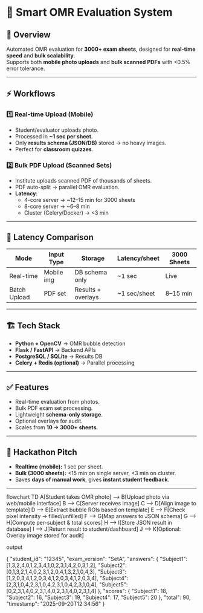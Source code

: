 # 🚀 Smart OMR Evaluation System

## 📌 Overview
Automated OMR evaluation for **3000+ exam sheets**, designed for **real-time speed** and **bulk scalability**.  
Supports both **mobile photo uploads** and **bulk scanned PDFs** with <0.5% error tolerance.

---

## ⚡ Workflows

### 1️⃣ Real-time Upload (Mobile)
- Student/evaluator uploads photo.
- Processed in **~1 sec per sheet**.
- Only **results schema (JSON/DB)** stored → no heavy images.
- Perfect for **classroom quizzes**.

### 2️⃣ Bulk PDF Upload (Scanned Sets)
- Institute uploads scanned PDF of thousands of sheets.
- PDF auto-split → parallel OMR evaluation.
- **Latency**:  
  - 4-core server → ~12–15 min for 3000 sheets  
  - 8-core server → ~6–8 min  
  - Cluster (Celery/Docker) → <3 min  

---

## 🔑 Latency Comparison

| Mode         | Input Type | Storage              | Latency/sheet | 3000 Sheets |
|--------------|------------|----------------------|---------------|-------------|
| Real-time    | Mobile img | DB schema only       | ~1 sec        | Live        |
| Batch Upload | PDF set    | Results + overlays   | ~1 sec/sheet  | 8–15 min    |

---

## 🏗️ Tech Stack
- **Python + OpenCV** → OMR bubble detection  
- **Flask / FastAPI** → Backend APIs  
- **PostgreSQL / SQLite** → Results DB  
- **Celery + Redis (optional)** → Parallel processing  

---

## ✅ Features
- Real-time evaluation from photos.  
- Bulk PDF exam set processing.  
- Lightweight **schema-only storage**.  
- Optional overlays for audit.  
- Scales from **10 → 3000+ sheets**.  

---

## 🎯 Hackathon Pitch
- **Realtime (mobile):** 1 sec per sheet.  
- **Bulk (3000 sheets):** <15 min on single server, <3 min on cluster.  
- Saves **days of manual work**, gives **instant student feedback**.  

---




flowchart TD
    A[Student takes OMR photo] --> B[Upload photo via web/mobile interface]
    B --> C[Server receives image]
    C --> D[Align image to template]
    D --> E[Extract bubble ROIs based on template]
    E --> F[Check pixel intensity → filled/unfilled]
    F --> G[Map answers to JSON schema]
    G --> H[Compute per-subject & total scores]
    H --> I[Store JSON result in database]
    I --> J[Return result to student/dashboard]
    J --> K[Optional: Overlay image stored for audit]




output 

{
  "student_id": "12345",
  "exam_version": "SetA",
  "answers": {
    "Subject1": [1,3,2,4,0,1,2,3,4,1,0,2,3,1,4,2,0,3,1,2],
    "Subject2": [0,1,3,2,1,4,0,2,3,1,2,0,4,1,3,2,1,0,4,3],
    "Subject3": [1,2,0,3,4,1,2,0,3,4,1,2,0,3,4,1,2,0,3,4],
    "Subject4": [2,3,1,0,4,2,3,1,0,4,2,3,1,0,4,2,3,1,0,4],
    "Subject5": [0,2,3,1,4,0,2,3,1,4,0,2,3,1,4,0,2,3,1,4]
  },
  "scores": {
    "Subject1": 18,
    "Subject2": 16,
    "Subject3": 19,
    "Subject4": 17,
    "Subject5": 20
  },
  "total": 90,
  "timestamp": "2025-09-20T12:34:56"
}



